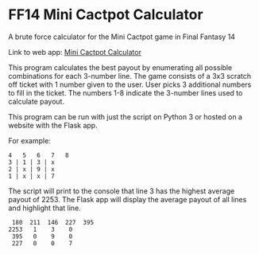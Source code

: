 # FF14 Mini Cactpot Calculator
A brute force calculator for the Mini Cactpot game in Final Fantasy 14

Link to web app: <a href="https://kingle.pythonanywhere.com/mini-cactpot">Mini Cactpot Calculator</a>

This program calculates the best payout by enumerating all possible combinations for each 3-number line. The game consists of a 3x3 scratch off ticket with 1 number given to the user. User picks 3 additional numbers to fill in the ticket. The numbers 1-8 indicate the 3-number lines used to calculate payout.

This program can be run with just the script on Python 3 or hosted on a website with the Flask app.

For example:

    4   5   6   7   8  
    3 | 1 | 3 | x  
    2 | x | 9 | x  
    1 | x | x | 7
    
The script will print to the console that line 3 has the highest average payout of 2253. The Flask app will display the average payout of all lines and highlight that line.

     180  211  146  227  395
    2253   1    3    0
     395   0    9    0
     227   0    0    7

